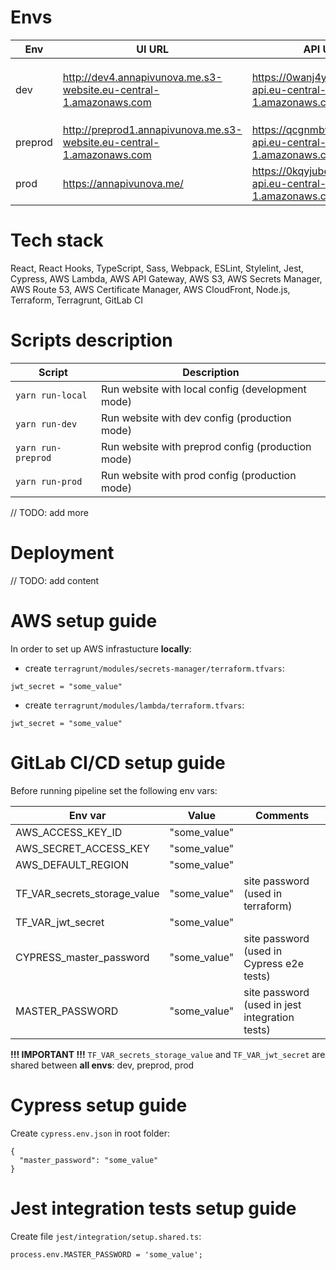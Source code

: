 # Envs

| Env      | UI URL                                                                | API URL                                                            | Deployment                                            |
| -------- | --------------------------------------------------------------------- | ------------------------------------------------------------------ | ----------------------------------------------------- |
| dev      | http://dev4.annapivunova.me.s3-website.eu-central-1.amazonaws.com     | https://0wanj4yiyc.execute-api.eu-central-1.amazonaws.com/dev4     | Manual via running `yarn tg-apply` from local machine |
| preprod  | http://preprod1.annapivunova.me.s3-website.eu-central-1.amazonaws.com | https://qcgnmbwhui.execute-api.eu-central-1.amazonaws.com/preprod1 | Automatic via GitLab CI/CD                            |
| prod     | https://annapivunova.me/                                              | https://0kqyjube0g.execute-api.eu-central-1.amazonaws.com/prod1    | Automatic GitLab CI/CD                                |

# Tech stack

React, React Hooks, TypeScript, Sass, Webpack, ESLint, Stylelint, Jest, Cypress, AWS Lambda, AWS API Gateway, AWS S3, AWS Secrets Manager, AWS Route 53, AWS Certificate Manager, AWS CloudFront, Node.js, Terraform, Terragrunt, GitLab CI

# Scripts description

| Script             | Description                                       |
| ------------------ | ------------------------------------------------- | 
| `yarn run-local`   | Run website with local config (development mode)  |
| `yarn run-dev`     | Run website with dev config (production mode)     |
| `yarn run-preprod` | Run website with preprod config (production mode) |
| `yarn run-prod`    | Run website with prod config (production mode)    |

// TODO: add more

# Deployment

// TODO: add content

# AWS setup guide
In order to set up AWS infrastucture **locally**:
- create `terragrunt/modules/secrets-manager/terraform.tfvars`:
```
jwt_secret = "some_value"
```
- create `terragrunt/modules/lambda/terraform.tfvars`:
```
jwt_secret = "some_value"
```

# GitLab CI/CD setup guide
Before running pipeline set the following env vars:

| Env var                      | Value        | Comments                                       |
| ---------------------------- | ------------ | ---------------------------------------------- |
| AWS_ACCESS_KEY_ID            | "some_value" |                                                |
| AWS_SECRET_ACCESS_KEY        | "some_value" |                                                |
| AWS_DEFAULT_REGION           | "some_value" |                                                |
| TF_VAR_secrets_storage_value | "some_value" | site password (used in terraform)              |
| TF_VAR_jwt_secret            | "some_value" |                                                |
| CYPRESS_master_password      | "some_value" | site password (used in Cypress e2e tests)      |
| MASTER_PASSWORD              | "some_value" | site password (used in jest integration tests) |

**!!! IMPORTANT !!!** `TF_VAR_secrets_storage_value` and `TF_VAR_jwt_secret` are shared between **all envs**: dev, preprod, prod

# Cypress setup guide
Create `cypress.env.json` in root folder:
```
{
  "master_password": "some_value"
}
```

# Jest integration tests setup guide
Create file `jest/integration/setup.shared.ts`:
```
process.env.MASTER_PASSWORD = 'some_value';
```
